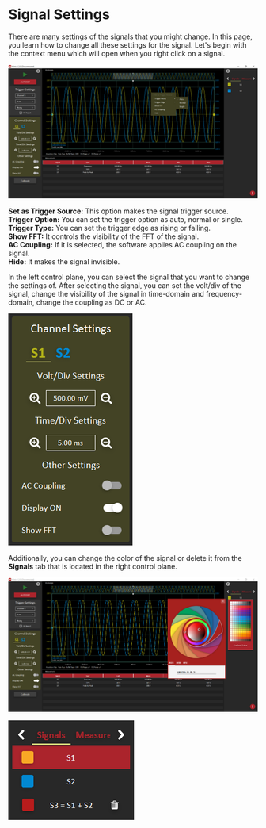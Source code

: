 # Signal Settings

There are many settings of the signals that you might change. In this page, you learn how to change all these settings for the signal. Let's begin with the context menu which will open when you right click on a signal.

![](../../../../.gitbook/assets/image%20%28140%29.png)

**Set as Trigger Source:** This option makes the signal trigger source.  
**Trigger Option:** You can set the trigger option as auto, normal or single.  
**Trigger Type:** You can set the trigger edge as rising or falling.  
**Show FFT:** It controls the visibility of the FFT of the signal.  
**AC Coupling:** If it is selected, the software applies AC coupling on the signal.  
**Hide:** It makes the signal invisible.

In the left control plane, you can select the signal that you want to change the settings of. After selecting the signal, you can set the volt/div of the signal, change the visibility of the signal in time-domain and frequency-domain, change the coupling as DC or AC.

![](../../../../.gitbook/assets/image%20%2860%29.png)

Additionally, you can change the color of the signal or delete it from the **Signals** tab that is located in the right control plane.

![](../../../../.gitbook/assets/image%20%2837%29.png)

![](../../../../.gitbook/assets/image%20%2833%29.png)


